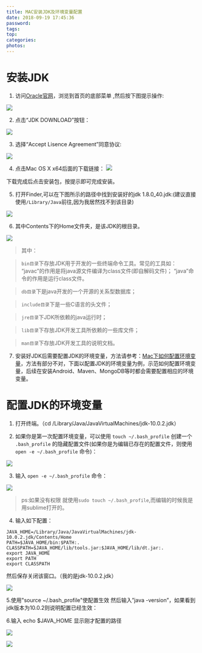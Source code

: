 ```yaml
---
title: MAC安装JDK及环境变量配置
date: 2018-09-19 17:45:36
password:
tags:
top:
categories:
photos:
---
```


# 安装JDK #

1. 访问[Oracle官网](http://www.oracle.com)，浏览到首页的底部菜单 ,然后按下图提示操作:     
    
![](http://images2015.cnblogs.com/blog/877813/201601/877813-20160113135011647-96008710.png)

2. 点击“JDK DOWNLOAD”按钮：

![](http://images2015.cnblogs.com/blog/877813/201601/877813-20160113135051835-861363050.png)

3. 选择“Accept Lisence Agreement”同意协议:

![](http://images2015.cnblogs.com/blog/877813/201601/877813-20160113135219866-685515947.png)

4. 点击Mac OS X x64后面的下载链接：
![](http://images2015.cnblogs.com/blog/877813/201601/877813-20160113135306585-54248836.png)

下载完成后点击安装包，按提示即可完成安装。

5. 打开Finder,可以在下图所示的路径中找到安装好的jdk 1.8.0_40.jdk:(建议直接使用`/Library/Java`前往,因为我居然找不到该目录)

![](http://images2015.cnblogs.com/blog/877813/201604/877813-20160416153110191-1153954158.png)

6. 其中Contents下的Home文件夹，是该JDK的根目录。

![](http://images2015.cnblogs.com/blog/877813/201604/877813-20160416153449941-591903183.png)

>其中：

> `bin目录`下存放JDK用于开发的一些终端命令工具。常见的工具如：
“javac”的作用是将java源文件编译为class文件(即自解码文件)；
“java”命令的作用是运行class文件。
 
> `db目录`下是java开发的一个开源的关系型数据库；
 
> `include目录`下是一些C语言的头文件；
 
> `jre目录`下JDK所依赖的java运行时；
 
> `lib目录`下存放JDK开发工具所依赖的一些库文件；
 
> `man目录`下存放JDK开发工具的说明文档。

7. 安装好JDK后需要配置JDK的环境变量，方法请参考：[Mac下如何配置环境变量](http://www.cnblogs.com/quickcodes/p/5398709.html)，方法有部分不对，下面以配置JDK的环境变量为例，示范如何配置环境变量，后续在安装Android、Maven、MongoDB等时都会需要配置相应的环境变量。

# 配置JDK的环境变量 #


1. 打开终端。（cd /Library/Java/JavaVirtualMachines/jdk-10.0.2.jdk）

2. 如果你是第一次配置环境变量，可以使用 `touch ~/.bash_profile` 创建一个 `.bash_profile` 的隐藏配置文件(如果你是为编辑已存在的配置文件，则使用 `open -e ~/.bash_profile` 命令)：

![](http://images2015.cnblogs.com/blog/877813/201604/877813-20160416164957082-1418925235.png)

3. 输入 `open -e ~/.bash_profile` 命令：

![](http://images2015.cnblogs.com/blog/877813/201604/877813-20160416165627113-2136824168.png)

> ps:如果没有权限 就使用`sudo touch ~/.bash_profile`,而编辑的时候我是用sublime打开的。

4. 输入如下配置：

```
JAVA_HOME=/Library/Java/JavaVirtualMachines/jdk-10.0.2.jdk/Contents/Home
PATH=$JAVA_HOME/bin:$PATH:.
CLASSPATH=$JAVA_HOME/lib/tools.jar:$JAVA_HOME/lib/dt.jar:.
export JAVA_HOME
export PATH
export CLASSPATH
```

然后保存关闭该窗口。（我的是jdk-10.0.2.jdk）

![](https://ws3.sinaimg.cn/large/0069RVTdgy1fv5of7a721j30zk0mwacf.jpg)

5.使用"source ~/.bash_profile"使配置生效 然后输入”java -version”，如果看到jdk版本为10.0.2则说明配置已经生效：

6.输入 echo $JAVA_HOME 显示刚才配置的路径

![](https://ws1.sinaimg.cn/large/0069RVTdgy1fv5jtc8u1ej30fu0a6mxk.jpg)




![](http://images2015.cnblogs.com/blog/877813/201604/877813-20160416170843160-212359895.png)

